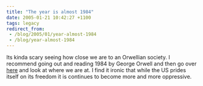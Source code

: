 ```yaml
---
title: "The year is almost 1984"
date: 2005-01-21 10:42:27 +1100
tags: legacy
redirect_from:
 - /blog/2005/01/year-almost-1984
 - /blog/year-almost-1984
---
```


Its kinda scary seeing how close we are to an Orwellian society. I recommend going out and reading 1984 by George Orwell and then go over <a href="http://studentsfororwell.org/">here</a> and look at where we are at. I find it ironic that while the US prides itself on its freedom it is continues to become more and more oppressive.
